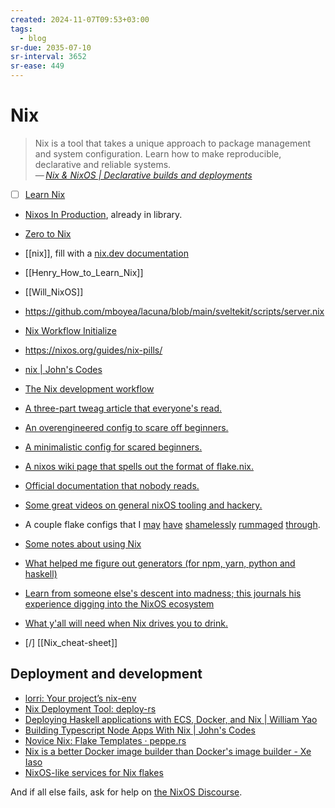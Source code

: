 ```yaml
---
created: 2024-11-07T09:53+03:00
tags:
  - blog
sr-due: 2035-07-10
sr-interval: 3652
sr-ease: 449
---
```


# Nix

> Nix is a tool that takes a unique approach to package management and system configuration. Learn how to make reproducible, declarative and reliable systems.\
> — <cite>[Nix & NixOS | Declarative builds and deployments](https://nixos.org/)</cite>

- [ ] [Learn Nix](https://nixos.org/learn/)
- [Nixos In Production](https://leanpub.com/nixos-in-production), already in library.
- [Zero to Nix](https://zero-to-nix.com)
- [[nix]], fill with a [nix.dev documentation](https://nix.dev/)
- [[Henry_How_to_Learn_Nix]]
- [[Will_NixOS]]

- https://github.com/mboyea/lacuna/blob/main/sveltekit/scripts/server.nix
- [Nix Workflow Initialize](https://ayats.org/blog/nix-workflow/)
- https://nixos.org/guides/nix-pills/
- [nix | John's Codes](https://johns.codes/tags/nix)
- [The Nix development workflow](https://ayats.org/blog/nix-workflow)

- [A three-part tweag article that everyone's read.](https://www.tweag.io/blog/2020-05-25-flakes/)
- [An overengineered config to scare off beginners.](https://github.com/divnix/devos)
- [A minimalistic config for scared beginners.](https://github.com/colemickens/nixos-flake-example)
- [A nixos wiki page that spells out the format of flake.nix.](https://wiki.nixos.org/wiki/Flakes)
- [Official documentation that nobody reads.](https://nixos.org/learn.html)
- [Some great videos on general nixOS tooling and hackery.](https://www.youtube.com/channel/UC-cY3DcYladGdFQWIKL90SQ)
- A couple flake configs that I [may](https://github.com/LEXUGE/nixos) [have](https://github.com/bqv/nixrc) [shamelessly](https://git.sr.ht/~dunklecat/nixos-config/tree) [rummaged](https://github.com/utdemir/dotfiles) [through](https://github.com/purcell/dotfiles).
- [Some notes about using Nix](https://github.com/justinwoo/nix-shorts)
- [What helped me figure out generators (for npm, yarn, python and haskell)](https://myme.no/posts/2020-01-26-nixos-for-development.html)
- [Learn from someone else's descent into madness; this journals his experience digging into the NixOS ecosystem](https://www.ianthehenry.com/posts/how-to-learn-nix/introduction/)
- [What y'all will need when Nix drives you to drink.](https://www.youtube.com/watch?v=Eni9PPPPBpg)
- [/] [[Nix_cheat-sheet]]

## Deployment and development

- [lorri: Your project’s nix-env](https://github.com/nix-community/lorri)
- [Nix Deployment Tool: deploy-rs](https://serokell.io/blog/deploy-rs)
- [Deploying Haskell applications with ECS, Docker, and Nix | William Yao](https://williamyaoh.com/posts/2019-04-09-deploying-haskell-with-ecs-and-nix.html)
- [Building Typescript Node Apps With Nix | John's Codes](https://johns.codes/blog/building-typescript-node-apps-with-nix)
- [Novice Nix: Flake Templates · peppe.rs](https://oppi.li/posts/novice_nix:_flake_templates/)
- [Nix is a better Docker image builder than Docker's image builder - Xe Iaso](https://xeiaso.net/talks/2024/nix-docker-build/)
- [NixOS-like services for Nix flakes](https://github.com/juspay/services-flake)

And if all else fails, ask for help on [the NixOS Discourse](https://discourse.nixos.org).
